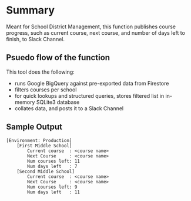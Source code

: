 # Summary 
Meant for School District Management, this function publishes course progress, such as current course, next course, and number of days left to finish, to Slack Channel.

## Psuedo flow of the function

This tool does the following:
- runs Google BigQuery against pre-exported data from Firestore
- filters courses per school
- for quick lookups and structured queries, stores filtered list in in-memory SQLite3 database
- collates data, and posts it to a Slack Channel

## Sample Output
```
[Environment: Production]
    [First Middle School]
        Current course  : <course name>
        Next Course     : <course name>
        Num courses left: 11
        Num days left   : 7
    [Second Middle School]
        Current course  : <course name>
        Next Course     : <course name>
        Num courses left: 9
        Num days left   : 11
```
